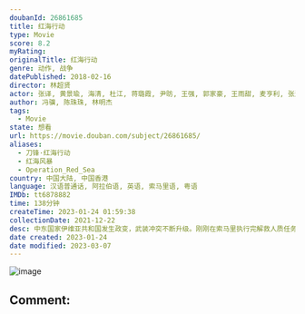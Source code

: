 ```yaml
---
doubanId: 26861685
title: 红海行动
type: Movie
score: 8.2
myRating: 
originalTitle: 红海行动
genre: 动作, 战争
datePublished: 2018-02-16
director: 林超贤
actor: 张译, 黄景瑜, 海清, 杜江, 蒋璐霞, 尹昉, 王强, 郭家豪, 王雨甜, 麦亨利, 张涵予, 王彦霖, 蔡洁, 尚, 霍思燕, 任达华, 黄芬芬, 于大伟, 李响
author: 冯骥, 陈珠珠, 林明杰
tags:
  - Movie
state: 想看
url: https://movie.douban.com/subject/26861685/
aliases:
  - 刀锋·红海行动
  - 红海风暴
  - Operation_Red_Sea
country: 中国大陆, 中国香港
language: 汉语普通话, 阿拉伯语, 英语, 索马里语, 粤语
IMDb: tt6878882
time: 138分钟
createTime: 2023-01-24 01:59:38
collectionDate: 2021-12-22
desc: 中东国家伊维亚共和国发生政变，武装冲突不断升级。刚刚在索马里执行完解救人质任务的海军护卫舰临沂号，受命前往伊维亚执行撤侨任务。舰长高云（张涵予饰）派出杨锐（张译饰）率领的蛟龙突击队登陆战区，护送华...
date created: 2023-01-24
date modified: 2023-03-07
---
```


![image](p2514119443.jpg)

Comment:
---
